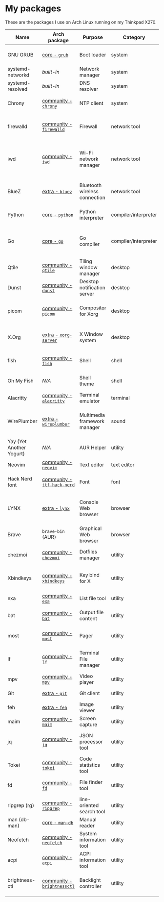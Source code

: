 # My packages

These are the packages I use on Arch Linux running on my Thinkpad X270.

Name|Arch package|Purpose|Category|Documentation|Description
|---|---|---|---|---|---|
GNU GRUB|[core - `grub`](https://archlinux.org/packages/core/x86_64/grub)|Boot loader|system|[wiki.archlinux.org](https://wiki.archlinux.org/title/GRUB)|Official boot loader from the GNU Project
systemd-networkd|_built-in_|Network manager|system|[wiki.archlinux.org](https://wiki.archlinux.org/title/Systemd-networkd)|Network manager built in systemd
systemd-resolved|_built-in_|DNS resolver|system|[wiki.archlinux.org](https://wiki.archlinux.org/title/Systemd-resolved)|DNS resolver built in systemd
Chrony|[community - `chrony`](https://archlinux.org/packages/community/x86_64/chrony/)|NTP client|system|[wiki.archlinux.org](https://wiki.archlinux.org/title/Chrony)|Recommended NTP client for laptops
firewalld|[community - `firewalld`](https://archlinux.org/packages/community/any/firewalld/)|Firewall|network tool|[wiki.archlinux.org](https://wiki.archlinux.org/title/firewalld)|User-friendly tool to easily manage iptables and nftables
iwd|[community - `iwd`](https://archlinux.org/packages/community/x86_64/iwd/)|Wi-Fi network manager|network tool|[wiki.archlinux.org](https://wiki.archlinux.org/title/iwd)|Cross-platform supplicant with support for WPA, WPA2 and WPA3 developed by Intel
BlueZ|[extra - `bluez`](https://archlinux.org/packages/extra/x86_64/bluez/)|Bluetooth wireless connection|network tool|[wiki.archlinux.org](https://wiki.archlinux.org/title/Bluetooth)|Support for the core Bluetooth layers and protocols
Python|[core - `python`](https://archlinux.org/packages/core/x86_64/python/)|Python interpreter|compiler/interpreter|[wiki.archlinux.org](https://wiki.archlinux.org/title/Python)|Latest version of the CPython interpreter
Go|[core - `go`](https://archlinux.org/packages/community/x86_64/go/)|Go compiler|compiler/interpreter|[wiki.archlinux.org](https://wiki.archlinux.org/title/Go)|Latest version of core compiler for the Go programming language
Qtile|[community - `qtile`](https://archlinux.org/packages/community/x86_64/qtile/)|Tiling window manager|desktop|[docs.qtile.org](http://docs.qtile.org/en/stable/)|Dynamic tiling window manager written in Python
Dunst|[community - `dunst`](https://archlinux.org/packages/community/x86_64/dunst/)|Desktop notification server|desktop|[wiki.archlinux.org](https://wiki.archlinux.org/title/Dunst)|Lightweight notification daemon
picom|[community - `picom`](https://archlinux.org/packages/community/x86_64/picom/)|Compositor for Xorg|desktop|[wiki.archlinux.org](https://wiki.archlinux.org/title/Picom)|Enable some feature like window opacity, fading and blurring
X.Org|[extra - `xorg-server`](https://archlinux.org/packages/extra/x86_64/xorg-server/)|X Window system|desktop|[wiki.archlinux.org](https://wiki.archlinux.org/title/Xorg)|Open source implementation of the X Window System
fish|[community - `fish`](https://archlinux.org/packages/community/x86_64/fish/)|Shell|shell|[wiki.archlinux.org](https://wiki.archlinux.org/title/fish)|Shell intended to be interactive and user-friendly
Oh My Fish|_N/A_|Shell theme|shell|[github.com](https://github.com/oh-my-fish/oh-my-fish)|Themes and plugins framework for fish
Alacritty|[community - `alacritty`](https://archlinux.org/packages/community/x86_64/alacritty/)|Terminal emulator|terminal|[wiki.archlinux.org](https://wiki.archlinux.org/title/Alacritty)|Blazing fast terminal emulator
WirePlumber|[extra - `wireplumber`](https://archlinux.org/packages/extra/x86_64/wireplumber/)|Multimedia framework manager|sound|[wiki.archlinux.org](https://wiki.archlinux.org/title/WirePlumber)|Manager for pipewire, which is a low-level multimedia framework
Yay (Yet Another Yogurt)|_N/A_|AUR Helper|utility|[github.com](https://github.com/Jguer/yay)|AUR helper and wrapper for pacman
Neovim|[community - `neovim`](https://archlinux.org/packages/community/x86_64/neovim/)|Text editor|text editor|[neovim.io](https://neovim.io/doc/)|Reforged version of vim
Hack Nerd font|[community - `ttf-hack-nerd`](https://archlinux.org/packages/community/any/ttf-hack-nerd/)|Font|font|[github.com](https://github.com/ryanoasis/nerd-fonts)|Cool font for the terminal and coding
LYNX|[extra - `lynx`](https://archlinux.org/packages/extra/x86_64/lynx/)|Console Web browser|browser|[wiki.archlinux.org](https://wiki.archlinux.org/title/List_of_applications#Web_browsers)|Console graphical and text based Web browser, which supports Gopher too
Brave|`brave-bin` (AUR)|Graphical Web browser|browser|[brave.com](https://brave.com/linux/#arch)|Privacy-focused browser based on Chromium
chezmoi|[community - `chezmoi`](https://archlinux.org/packages/community/x86_64/chezmoi/)|Dotfiles manager|utility|[chezmoi.io](https://www.chezmoi.io/)|Configuration that adds extra features to Neovim
Xbindkeys|[community - `xbindkeys`](https://archlinux.org/packages/community/x86_64/xbindkeys/)|Key bind for X|utility|[wiki.archlinux.org](https://wiki.archlinux.org/title/Xbindkeys)|Bind your keyboard and mouse key to a shell command
exa|[community - `exa`](https://archlinux.org/packages/community/x86_64/exa/)|List file tool|utility|[github.com](https://github.com/ogham/exa)|like `ls` command, but more colorful
bat|[community - `bat`](https://archlinux.org/packages/community/x86_64/bat/)|Output file content|utility|[github.com](https://github.com/sharkdp/bat)|like `cat` command, but offers a better visualization
most|[community - `most`](https://archlinux.org/packages/extra/x86_64/most/)|Pager|utility|[linux.die.net](https://linux.die.net/man/1/most)|like `less` and `more` commands, but better
lf|[community - `lf`](https://archlinux.org/packages/community/x86_64/lf/)|Terminal File manager|utility|[pkg.go.dev](https://pkg.go.dev/github.com/gokcehan/lf)|TUI file manager inspired by rancher written in Golang
mpv|[community - `mpv`](https://archlinux.org/packages/community/x86_64/mpv/)|Video player|utility|[wiki.archlinux.org](https://wiki.archlinux.org/title/Mpv)|Hackable Video player
Git|[extra - `git`](https://archlinux.org/packages/extra/x86_64/git/)|Git client|utility|[wiki.archlinux.org](https://wiki.archlinux.org/title/Git)|Client for the most famous SCM
feh|[extra - `feh`](https://archlinux.org/packages/extra/x86_64/feh/)|Image viewer|utility|[wiki.archlinux.org](https://wiki.archlinux.org/title/feh)|Very lightweight image viewer
maim|[community - `maim`](https://archlinux.org/packages/community/x86_64/maim/)|Screen capture|utility|[github.com](https://github.com/naelstrof/maim)|Lightweight tool to take screenshot
jq|[community - `jq`](https://archlinux.org/packages/community/x86_64/jq/)|JSON processor tool|utility|[stedolan.github.io](https://stedolan.github.io/jq/)|The most advanced JSON parser and processor
Tokei|[community - `tokei`](https://archlinux.org/packages/community/x86_64/tokei/)|Code statistics tool|utility|[github.com](https://github.com/XAMPPRocky/tokei)|Good little tool to get code stats
fd|[community - `fd`](https://archlinux.org/packages/community/x86_64/fd/)|File finder tool|utility|[github.com](https://github.com/sharkdp/fd)|like `find` command, but way better
ripgrep (rg)|[community - `ripgrep`](https://archlinux.org/packages/community/x86_64/ripgrep/)|line-oriented search tool|utility|[github.com](https://github.com/BurntSushi/ripgrep)|like `grep` command, but way better
man (db-man)|[core - `man-db`](https://archlinux.org/packages/core/x86_64/man-db/)|Manual reader|utility|[wiki.archlinux.org](https://wiki.archlinux.org/title/man_page)|Implementation of man on Arch Linux
Neofetch|[community - `neofetch`](https://archlinux.org/packages/community/any/neofetch/)|System information tool|utility|[github.com](https://github.com/dylanaraps/neofetch)|Print system info with style
acpi|[community - `acpi`](https://archlinux.org/packages/community/x86_64/acpi/)|ACPI information tool|utility|[wiki.archlinux.org](https://wiki.archlinux.org/title/ACPI_modules)|Get ACPI information (e.g. battery level)
brightness-ctl|[community - `brightnessctl`](https://archlinux.org/packages/community/x86_64/brightnessctl/)|Backlight controller|utility|[wiki.archlinux.org](https://wiki.archlinux.org/title/Backlight)|Easy way to set the monitor brightness at user level
